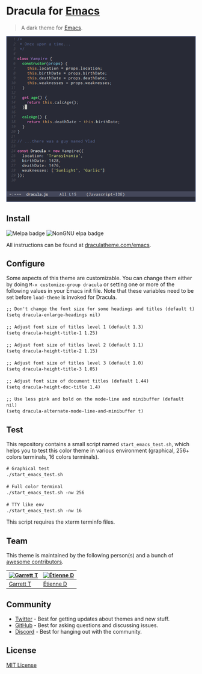 # Dracula for [Emacs](https://www.gnu.org/software/emacs/)

> A dark theme for [Emacs](https://www.gnu.org/software/emacs/).

![Screenshot](./screenshot.png)

## Install

![Melpa badge](https://melpa.org/packages/dracula-theme-badge.svg)
![NonGNU elpa badge](https://elpa.nongnu.org/nongnu/dracula-theme.svg)

All instructions can be found at
[draculatheme.com/emacs](https://draculatheme.com/emacs).

## Configure

Some aspects of this theme are customizable. You can change them either
by doing `M-x customize-group dracula` or setting one or more of the
following values in your Emacs init file. Note that these variables
need to be set before `load-theme` is invoked for Dracula.

```
;; Don't change the font size for some headings and titles (default t)
(setq dracula-enlarge-headings nil)

;; Adjust font size of titles level 1 (default 1.3)
(setq dracula-height-title-1 1.25)

;; Adjust font size of titles level 2 (default 1.1)
(setq dracula-height-title-2 1.15)

;; Adjust font size of titles level 3 (default 1.0)
(setq dracula-height-title-3 1.05)

;; Adjust font size of document titles (default 1.44)
(setq dracula-height-doc-title 1.4)

;; Use less pink and bold on the mode-line and minibuffer (default nil)
(setq dracula-alternate-mode-line-and-minibuffer t)
```

## Test

This repository contains a small script named `start_emacs_test.sh`,
which helps you to test this color theme in various environment
(graphical, 256+ colors terminals, 16 colors terminals).

    # Graphical test
    ./start_emacs_test.sh

    # Full color terminal
    ./start_emacs_test.sh -nw 256

    # TTY like env
    ./start_emacs_test.sh -nw 16

This script requires the xterm terminfo files.

## Team

This theme is maintained by the following person(s) and a bunch of
[awesome contributors](https://github.com/dracula/emacs/graphs/contributors).

| [![Garrett T](https://avatars3.githubusercontent.com/u/1043908?v=3&s=70)](https://github.com/film42) | [![Étienne D](https://avatars3.githubusercontent.com/u/349239?v=3&s=70)](https://github.com/milouse) |
| ---------------------------------------------------------------------------------------------------- | ---------------------------------------------------------------------------------------------------- |
| [Garrett T](https://github.com/film42)                                                               | [Étienne D](https://github.com/milouse)                                                              |

## Community

- [Twitter](https://twitter.com/draculatheme) - Best for getting updates about themes and new stuff.
- [GitHub](https://github.com/dracula/dracula-theme/discussions) - Best for asking questions and discussing issues.
- [Discord](https://draculatheme.com/discord-invite) - Best for hanging out with the community.

## License

[MIT License](./LICENSE)
